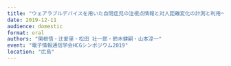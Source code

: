 ```yaml
---
title: "ウェアラブルデバイスを用いた自閉症児の注視点情報と対人距離変化の計測と利用〜運動支援効果の定量計測〜"
date: 2019-12-11
audience: domestic
format: oral
authors: "関根悟・辻愛里・松田 壮一郎・鈴木健嗣・山本淳一"
event: "電子情報通信学会HCGシンポジウム2019"
location: "広島"
---
```

